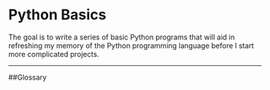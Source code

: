 # Python Basics
The goal is to write a series of basic Python programs that will aid in refreshing my memory of the Python programming language before I start more complicated projects.


----------------------------------------------

##Glossary

